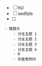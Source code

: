 * [ ] hU
* [ ] sedfjds
* [ ]

```mindmap
- 猪猪大
	- 分支主题 1
	- 分支主题 2
	- 分支主题 3
	- 分支主题 4
	- 0
	- 你是煮熟吗
```

